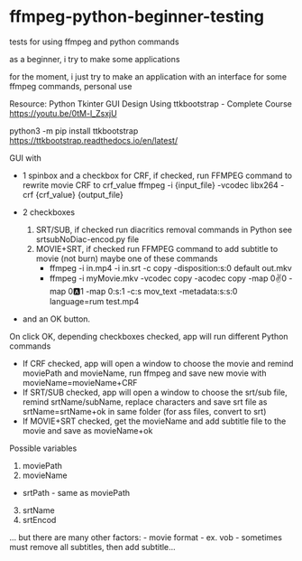 # ffmpeg-python-beginner-testing
tests for using ffmpeg and python commands

as a beginner, i try to make some applications

for the moment, i just try to make an application
with an interface for some ffmpeg commands,
personal use

Resource:
Python Tkinter GUI Design Using ttkbootstrap - Complete Course
https://youtu.be/0tM-l_ZsxjU

python3 -m pip install ttkbootstrap
https://ttkbootstrap.readthedocs.io/en/latest/

GUI with 
* 1 spinbox and a checkbox for CRF, if checked, run FFMPEG command to rewrite movie CRF to crf_value
    ffmpeg -i {input_file} -vcodec libx264 -crf {crf_value} {output_file}
* 2 checkboxes
     1. SRT/SUB, if checked run diacritics removal commands in Python
    see srtsubNoDiac-encod.py file
     2. MOVIE+SRT, if checked run FFMPEG command to add subtitle to movie (not burn)
     maybe one of these commands
        - ffmpeg -i in.mp4 -i in.srt -c copy -disposition:s:0 default out.mkv
        - ffmpeg -i myMovie.mkv -vcodec copy -acodec copy -map 0:v:0 -map 0:a:1 -map 0:s:1 -c:s mov_text -metadata:s:s:0 language=rum test.mp4

* and an OK button.

On click OK, depending checkboxes checked, app will run different Python commands
- If CRF checked, app will open a window to choose the movie and remind moviePath and movieName, run ffmpeg and save new movie with movieName=movieName+CRF
- If SRT/SUB checked, app will open a window to choose the srt/sub file, remind srtName/subName, replace characters and save srt file as srtName=srtName+ok in same folder (for ass files, convert to srt)
- If MOVIE+SRT checked, get the movieName and add subtitle file to the movie and save as movieName+ok


Possible variables
1. moviePath
2. movieName
-   srtPath - same as moviePath
3. srtName
4. srtEncod

... but there are many other factors:
    - movie format - ex. vob
    - sometimes must remove all subtitles, then add subtitle...
